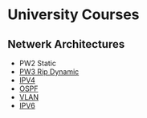 # University Courses

## Netwerk Architectures

<ul>
  
  <li>PW2 Static
    <a href="https://github.com/Jervi-sir/school-courses/blob/main/network%20architecture/TP2%20PW2%20static.pdf" />
  </li>
  <li>PW3 Rip Dynamic
  <a href="https://github.com/Jervi-sir/school-courses/blob/main/network%20architecture/TP3%20PW3%20RIP.pdf" />
  </li>
  <li>IPV4
  <a href="https://github.com/Jervi-sir/school-courses/blob/main/network%20architecture/TP4%20IPV4.pdf" />
  </li>
  <li>OSPF
  <a href="https://github.com/Jervi-sir/school-courses/blob/main/network%20architecture/TP6%20OSPF.pdf" />
  </li>
  <li>VLAN
  <a href="https://github.com/Jervi-sir/school-courses/blob/main/network%20architecture/TP8%20VLAN.pdf" />
  </li>
  <li>IPV6
  <a href="https://github.com/Jervi-sir/school-courses/blob/main/network%20architecture/TP9%20IPV6.pdf" />
  </li>
</ul>

